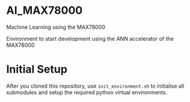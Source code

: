 # AI_MAX78000
Machine Learning using the MAX78000

Environment to start development using the ANN accelerator of the MAX78000

# Initial Setup
After you cloned this repository, use `init_environment.sh` to initialise all submodules and setup the required python virtual environments.


